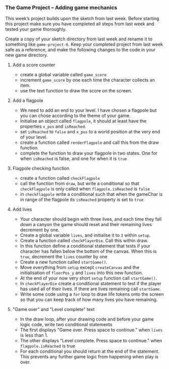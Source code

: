 ### The Game Project – Adding game mechanics

This week’s project builds upon the sketch from last week. Before
starting this project make sure you have completed all steps from last
week and tested your game thoroughly.

Create a copy of your sketch directory from last week and rename it to
something like `game-project-6`. Keep your completed project from last
week safe as a reference, and make the following changes to the code
in your new game directory.

1. Add a score counter

   - create a global variable called `game_score`
   - increment `game_score` by one each time the character collects an item.
   - use the text function to draw the score on the screen.

2. Add a flagpole

   - We need to add an end to your level. I have chosen a flagpole but you can chose according to the theme of your game.
   - Initialise an object called `flagpole`, it should at least have the properties `x_pos` and `isReached`.
   - set `isReached` to `false` and `x_pos` to a world position at the very end of your level.
   - create a function called `renderFlagpole` and call this from the draw function
   - complete the function to draw your flagpole in two states. One for when `isReached` is false,
     and one for when it is `true`

3. Flagpole checking function

   - create a function called `checkFlagpole`
   - call the function from `draw`, but write a conditional so that `checkFlagpole` is only called when `flagpole.isReached` is `false`
   - in `checkFlagpole` write a conditional such that when the gameChar is in range of the flagpole
     its `isReached` property is set to `true`

4. Add lives

   - Your character should begin with three lives, and each time they fall down a canyon the game
     should reset and their remaining lives decrement by one.
   - Create a global variable `lives`, and initialise it to `3` within `setup`.
   - Create a function called `checkPlayerDie`. Call this within draw.
   - In this function define a conditional statement that tests if your character has fallen below
     the bottom of the canvas. When this is `true`, decrement the `lives` counter by one
   - Create a new function called `startGame()`.
   - Move everything from `setup` except `createCanvas` and the initialisation of `floorPos_y` and
     `lives` into this new function.
   - At the end of your now very short `setup` function call `startGame()`.
   - In `checkPlayerDie` create a conditional statement to test if the player has
     used all of their lives. If there are lives remaining call `startGame`.
   - Write some code using a `for` loop to draw life tokens onto the screen so that you
     can keep track of how many lives you have remaining.

5. "Game over" and "Level complete" text
   - In the draw loop, after your drawing code and before your game logic
     code, write two conditional statements
   - The first displays "Game over. Press space to continue."
     when `lives` is less than 1.
   - The other displays "Level complete. Press space to continue." when
     `flagpole.isReached` is true
   - For each conditional you should return at the end of the statement. This
     prevents any further game logic from happening when play is over.

